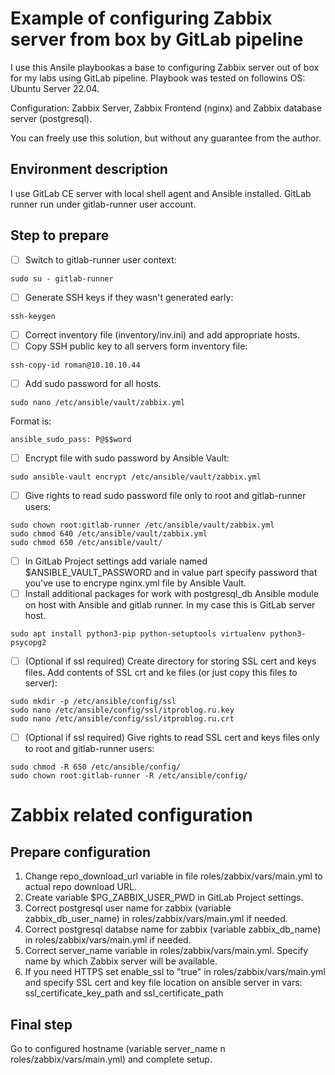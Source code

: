 # Example of configuring Zabbix server from box by GitLab pipeline

I use this Ansile playbookas a base to configuring Zabbix server out of box for my labs using GitLab pipeline. Playbook was tested on followins OS: Ubuntu Server 22.04.

Configuration: Zabbix Server, Zabbix Frontend (nginx) and Zabbix database server (postgresql).

You can freely use this solution, but without any guarantee from the author.

## Environment description

I use GitLab CE server with local shell agent and Ansible installed. GitLab runner run under gitlab-runner user account.

## Step to prepare

- [ ] Switch to gitlab-runner user context:
```
sudo su - gitlab-runner
```
- [ ] Generate SSH keys if they wasn't generated early:
```
ssh-keygen
```
- [ ] Correct inventory file (inventory/inv.ini) and add appropriate hosts.
- [ ] Copy SSH public key to all servers form inventory file:
```
ssh-copy-id roman@10.10.10.44
```
- [ ] Add sudo password for all hosts.
```
sudo nano /etc/ansible/vault/zabbix.yml
```
Format is:
```
ansible_sudo_pass: P@$$word
```
- [ ] Encrypt file with sudo password by Ansible Vault:
```
sudo ansible-vault encrypt /etc/ansible/vault/zabbix.yml
```
- [ ] Give rights to read sudo password file only to root and gitlab-runner users:
```
sudo chown root:gitlab-runner /etc/ansible/vault/zabbix.yml
sudo chmod 640 /etc/ansible/vault/zabbix.yml
sudo chmod 650 /etc/ansible/vault/
```

- [ ] In GitLab Project settings add variale named $ANSIBLE_VAULT_PASSWORD and in value part specify password that you've use to encrype nginx.yml file by Ansible Vault.
- [ ] Install additional packages for work with postgresql_db Ansible module on host with Ansible and gitlab runner. In my case this is GitLab server host.
```
sudo apt install python3-pip python-setuptools virtualenv python3-psycopg2
```
- [ ] (Optional if ssl required) Create directory for storing SSL cert and keys files. Add contents of SSL crt and ke files (or just copy this files to server):
```
sudo mkdir -p /etc/ansible/config/ssl
sudo nano /etc/ansible/config/ssl/itproblog.ru.key
sudo nano /etc/ansible/config/ssl/itproblog.ru.crt
```

- [ ] (Optional if ssl required) Give rights to read SSL cert and keys files only to root and gitlab-runner users:
```
sudo chmod -R 650 /etc/ansible/config/
sudo chown root:gitlab-runner -R /etc/ansible/config/
```

# Zabbix related configuration

## Prepare configuration
1. Change repo_download_url variable in file roles/zabbix/vars/main.yml to actual repo download URL.
2. Create variable $PG_ZABBIX_USER_PWD in GitLab Project settings.
3. Correct postgresql user name for zabbix (variable zabbix_db_user_name) in roles/zabbix/vars/main.yml if needed.
3. Correct postgresql databse name for zabbix (variable zabbix_db_name) in roles/zabbix/vars/main.yml if needed.
4. Correct server_name variable in roles/zabbix/vars/main.yml. Specify name by which Zabbix server will be available.
5. If you need HTTPS set enable_ssl to "true" in roles/zabbix/vars/main.yml and specify SSL cert and key file location on ansible server in vars: ssl_certificate_key_path and ssl_certificate_path

## Final step
Go to configured hostname (variable server_name n roles/zabbix/vars/main.yml) and complete setup.